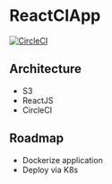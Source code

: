 # ReactCIApp
[![CircleCI](https://circleci.com/gh/TheOnly-Co/ReactCIApp.svg?style=shield&circle-token=7533b2e46c819ff7fcff3b04ebf27e739614d2ce)](https://circleci.com/gh/TheOnly-Co/ReactCIApp)

## Architecture
   
   - S3
   - ReactJS
   - CircleCI

## Roadmap
   
   - Dockerize application
   - Deploy via K8s
